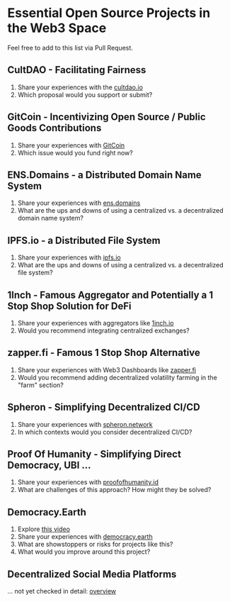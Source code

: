 # Essential Open Source Projects in the Web3 Space
Feel free to add to this list via Pull Request.  

## CultDAO - Facilitating Fairness
1. Share your experiences with the [cultdao.io](https://cultdao.io)    
2. Which proposal would you support or submit?  

## GitCoin - Incentivizing Open Source / Public Goods Contributions
1. Share your experiences with [GitCoin](https://gitcoin.co/)  
2. Which issue would you fund right now?  

## ENS.Domains - a Distributed Domain Name System
1. Share your experiences with [ens.domains](https://ens.domains)  
2. What are the ups and downs of using a centralized vs. a decentralized domain name system? 

## IPFS.io - a Distributed File System 
1. Share your experiences with [ipfs.io](https://ipfs.io)  
2. What are the ups and downs of using a centralized vs. a decentralized file system? 

## 1Inch - Famous Aggregator and Potentially a 1 Stop Shop Solution for DeFi
1. Share your experiences with aggregators like [1inch.io](https://1inch.io/)   
2. Would you recommend integrating centralized exchanges?

## zapper.fi - Famous 1 Stop Shop Alternative 
1. Share your experiences with Web3 Dashboards like [zapper.fi](https://zapper.fi/)  
2. Would you recommend adding decentralized volatility farming in the "farm" section?

## Spheron - Simplifying Decentralized CI/CD
1. Share your experiences with [spheron.network](https://spheron.network)
2. In which contexts would you consider decentralized CI/CD?

## Proof Of Humanity - Simplifying Direct Democracy, UBI ...
1. Share your experiences with [proofofhumanity.id](https://www.proofofhumanity.id/)
2. What are challenges of this approach? How might they be solved?

## Democracy.Earth
1. Explore [this video](https://www.youtube.com/watch?v=kzWuUAvBf8M)   
2. Share your experiences with [democracy.earth](https://democracy.earth/)  
3. What are showstoppers or risks for projects like this?  
4. What would you improve around this project? 

## Decentralized Social Media Platforms
... not yet checked in detail: [overview](https://bitshills.com/best-decentralized-social-media-networks/)  


